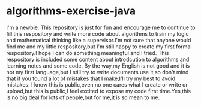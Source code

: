 # algorithms-exercise-java
I'm a newbie.
This repository is just for fun and encourage me to continue to fill this respository and write more code about algorithms to train my logic and mathematical thinking like a supervisor.I'm not sure that anyone would find me and my little respository,but I'm still happy to create my first formal respository.I hope I can do something meaningful and I tried.
This respository is included some content about introdcution to algorithms and learning notes and some code.
By the way,my English is not good and it is not my first language,but I still try to write documents use it,so don't mind that if you found a lot of mistakes that I make,I'll try my best to avoid mistakes.
I know this is public,even no one cares what I create or write or upload,but this is public,I feel excited to expose my code first time.Yes,this is no big deal for lots of people,but for me,it is so mean to me.
